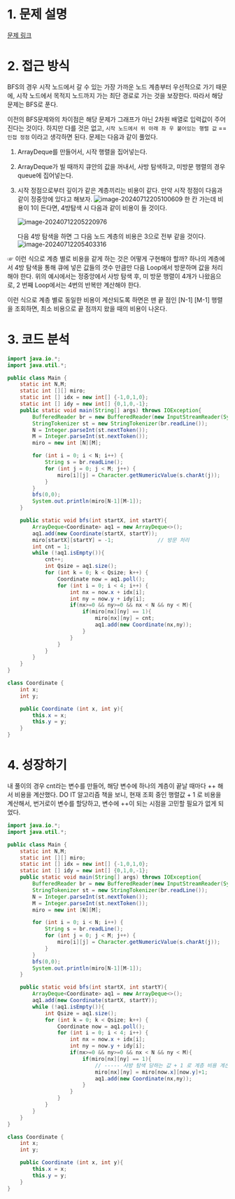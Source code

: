 # 1. 문제 설명

[문제 링크](https://www.acmicpc.net/problem/2178)

# 2. 접근 방식 

BFS의 경우 시작 노드에서 갈 수 있는 가장 가까운 노드 계층부터 우선적으로 가기 때문에, 시작 노드에서 목적지 노드까지 가는 최단 경로로 가는 것을 보장한다. 따라서 해당 문제는 BFS로 푼다. 

이전의 BFS문제와의 차이점은 해당 문제가 그래프가 아닌 2차원 배열로 입력값이 주어진다는 것이다. 하지만 다를 것은 없고, 
`시작 노드에서 위 아래 좌 우 붙어있는 행렬 값` == `인접 정점` 이라고 생각하면 된다. 문제는 다음과 같이 풀었다. 

1. ArrayDeque를 만들어서, 시작 행렬을 집어넣는다.

2. ArrayDeque가 빌 때까지 큐안의 값을 꺼내서, 사방 탐색하고, 미방문 행렬의 경우 queue에 집어넣는다.

3. 시작 정점으로부터 깊이가 같은 계층끼리는 비용이 같다. 
   만약 시작 정점이 다음과 같이 정중앙에 있다고 해보자.
   ![image-20240712205100609](../../../../Documents/GitHub/dalcheonroadhead-github-blog/dalcheonroadhead.github.io/images/2178_미로탐색/image-20240712205100609.png)
   한 칸 가는데 비용이 1이 든다면, 4방탐색 시 다음과 같이 비용이 들 것이다. 

   ![image-20240712205220976](../../../../Documents/GitHub/dalcheonroadhead-github-blog/dalcheonroadhead.github.io/images/2178_미로탐색/image-20240712205220976.png)

   다음 4방 탐색을 하면 그 다음 노드 계층의 비용은 3으로 전부 같을 것이다.
   ![image-20240712205403316](../../../../Documents/GitHub/dalcheonroadhead-github-blog/dalcheonroadhead.github.io/images/2178_미로탐색/image-20240712205403316.png)

☞ 이런 식으로 계층 별로 비용을 같게 하는 것은 어떻게 구현해야 할까? 
하나의 계층에서 4방 탐색을 통해 큐에 넣은 값들의 갯수 만큼만 다음 Loop에서 방문하며 값을 처리해야 한다. 
위의 예시에서는 정중앙에서 사방 탐색 후, 미 방문 행렬이 4개가 나왔음으로, 2 번째 Loop에서는 4번의 반복만 계산해야 한다. 

이런 식으로 계층 별로 동일한 비용이 계산되도록 하면은 맨 끝 점인 [N-1] [M-1] 행렬을 조회하면, 최소 비용으로 끝 점까지 왔을 때의 비용이 나온다. 

# 3. 코드 분석

```java
import java.io.*;
import java.util.*;

public class Main {
    static int N,M;
    static int [][] miro;
    static int [] idx = new int[] {-1,0,1,0};
    static int [] idy = new int[] {0,1,0,-1};
    public static void main(String[] args) throws IOException{
        BufferedReader br = new BufferedReader(new InputStreamReader(System.in));
        StringTokenizer st = new StringTokenizer(br.readLine());
        N = Integer.parseInt(st.nextToken());
        M = Integer.parseInt(st.nextToken());
        miro = new int [N][M];

        for (int i = 0; i < N; i++) {
            String s = br.readLine();
            for (int j = 0; j < M; j++) {
                miro[i][j] = Character.getNumericValue(s.charAt(j));
            }
        }
        bfs(0,0);
        System.out.println(miro[N-1][M-1]);
    }

    public static void bfs(int startX, int startY){
        ArrayDeque<Coordinate> aq1 = new ArrayDeque<>();
        aq1.add(new Coordinate(startX, startY));
        miro[startX][startY] = -1;              // 방문 처리
        int cnt = 1;
        while (!aq1.isEmpty()){
            cnt++;
            int Qsize = aq1.size();
            for (int k = 0; k < Qsize; k++) {
                Coordinate now = aq1.poll();
                for (int i = 0; i < 4; i++) {
                    int nx = now.x + idx[i];
                    int ny = now.y + idy[i];
                    if(nx>=0 && ny>=0 && nx < N && ny < M){
                        if(miro[nx][ny] == 1){
                            miro[nx][ny] = cnt;
                            aq1.add(new Coordinate(nx,ny));
                        }
                    }
                }
            }
        }
    }
}

class Coordinate {
    int x;
    int y;

    public Coordinate (int x, int y){
        this.x = x;
        this.y = y;
    }
}
```



# 4. 성장하기 

내 풀이의 경우 cnt라는 변수를 만들어, 해당 변수에 하나의 계층이 끝날 때마다 ++ 해서 비용을 계산했다. DO IT 알고리즘 책을 보니,  현재 조회 중인 행렬값 + 1 로 비용을 계산해서, 번거로이 변수를 할당하고, 변수에 ++이 되는 시점을 고민할 필요가 없게 되었다.  

```java
import java.io.*;
import java.util.*;

public class Main {
    static int N,M;
    static int [][] miro;
    static int [] idx = new int[] {-1,0,1,0};
    static int [] idy = new int[] {0,1,0,-1};
    public static void main(String[] args) throws IOException{
        BufferedReader br = new BufferedReader(new InputStreamReader(System.in));
        StringTokenizer st = new StringTokenizer(br.readLine());
        N = Integer.parseInt(st.nextToken());
        M = Integer.parseInt(st.nextToken());
        miro = new int [N][M];

        for (int i = 0; i < N; i++) {
            String s = br.readLine();
            for (int j = 0; j < M; j++) {
                miro[i][j] = Character.getNumericValue(s.charAt(j));
            }
        }
        bfs(0,0);
        System.out.println(miro[N-1][M-1]);
    }

    public static void bfs(int startX, int startY){
        ArrayDeque<Coordinate> aq1 = new ArrayDeque<>();
        aq1.add(new Coordinate(startX, startY));
        while (!aq1.isEmpty()){
            int Qsize = aq1.size();
            for (int k = 0; k < Qsize; k++) {
                Coordinate now = aq1.poll();
                for (int i = 0; i < 4; i++) {
                    int nx = now.x + idx[i];
                    int ny = now.y + idy[i];
                    if(nx>=0 && ny>=0 && nx < N && ny < M){
                        if(miro[nx][ny] == 1){
                            // ----- 사방 탐색 당하는 값 + 1 로 계층 비용 계산 ------
                            miro[nx][ny] = miro[now.x][now.y]+1;
                            aq1.add(new Coordinate(nx,ny));
                        }
                    }
                }
            }
        }
    }
}

class Coordinate {
    int x;
    int y;

    public Coordinate (int x, int y){
        this.x = x;
        this.y = y;
    }
}
```

